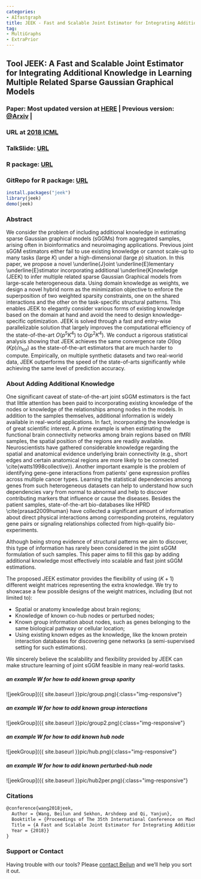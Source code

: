 ```yaml
---
categories:
- AIfastgraph
title: JEEK - Fast and Scalable Joint Estimator for Integrating Additional Knowledge in Learning Multiple Related Sparse Gaussian Graphical Models
tag:
- MultiGraphs
- ExtraPrior
---
```



## Tool JEEK: A Fast and Scalable Joint Estimator for Integrating Additional Knowledge in Learning Multiple Related Sparse Gaussian Graphical Models

### Paper: Most updated version at [HERE](https://github.com/QData/JEEK/blob/master/icml18-JEEKarxivUpdated.pdf) | Previous version: [@Arxiv](https://arxiv.org/abs/1806.00548) | 
### URL at  [2018 ICML](http://proceedings.mlr.press/v80/wang18f.html)

### TalkSlide: [URL](https://github.com/QData/JEEK/blob/master/JEEK-ICML18talk.pdf)

### R package: [URL](https://cran.r-project.org/web/packages/jeek/index.html)

### GitRepo for R package: [URL](https://github.com/QData/JEEK)


```R
install.packages("jeek")
library(jeek)
demo(jeek)
```


### Abstract
We consider the problem of including additional knowledge in estimating sparse Gaussian graphical models (sGGMs) from aggregated samples, arising often in bioinformatics and neuroimaging applications. Previous joint sGGM estimators either fail to use existing knowledge or cannot scale-up to many tasks (large $K$) under a high-dimensional (large $p$) situation.  In this paper, we propose a  novel \underline{J}oint \underline{E}lementary \underline{E}stimator incorporating additional \underline{K}nowledge (JEEK) to infer multiple related sparse Gaussian Graphical models from large-scale heterogeneous data. Using domain knowledge as weights, we design a novel hybrid norm as the minimization objective to enforce the superposition of two weighted sparsity constraints, one on the shared interactions and the other on the task-specific structural patterns. This enables JEEK to elegantly consider various forms of existing knowledge based on the domain at hand and avoid the need to design knowledge-specific optimization. JEEK is solved through a fast and entry-wise parallelizable solution that largely improves the computational efficiency of the state-of-the-art  $O(p^5K^4)$ to $O(p^2K^4)$. We conduct a rigorous statistical analysis showing that JEEK achieves the same  convergence rate $O(\log(Kp)/n_{tot})$ as the state-of-the-art estimators that are much harder to compute. 
Empirically, on multiple synthetic datasets and two real-world data, JEEK outperforms the speed of the state-of-arts significantly while achieving the same level of prediction accuracy.


### About Adding Additional Knowledge 

One significant caveat of state-of-the-art joint sGGM estimators is the fact that little attention has been paid to incorporating existing knowledge of the nodes or knowledge of the relationships among nodes in the models. 
In addition to the samples themselves, additional information is widely available in real-world applications. In fact, incorporating the knowledge is of great scientific interest. A prime example is when estimating the functional brain connectivity networks among brain regions based on fMRI samples, the spatial position of the regions are readily available. Neuroscientists have gathered considerable knowledge regarding the spatial and anatomical evidence underlying brain connectivity (e.g., short edges and certain anatomical regions are more likely to be connected \cite{watts1998collective}). Another important example is the problem of identifying gene-gene interactions from patients' gene expression profiles across multiple cancer types. Learning the statistical dependencies among genes from such heterogeneous datasets can help to understand how such dependencies vary from normal to abnormal and help to discover contributing markers that influence or cause the diseases. Besides the patient samples, state-of-the-art bio-databases like HPRD \cite{prasad2009human} have collected a significant amount of information about direct physical interactions among corresponding proteins, regulatory gene pairs or signaling relationships collected from high-qualify bio-experiments. 



Although being strong evidence of structural patterns we aim to discover, this type of information has rarely been considered in the joint sGGM formulation of such samples. This paper aims to fill this gap by adding additional knowledge most effectively into scalable and fast joint sGGM estimations.


The proposed JEEK estimator provides the flexibility of using ($K+1$) different weight matrices representing the extra knowledge. We try to showcase a few possible designs of the weight matrices, including (but not limited to): 

- Spatial or anatomy knowledge about brain regions;
- Knowledge of known co-hub nodes or perturbed  nodes; 
- Known group information about nodes, such as genes belonging to the same biological pathway or cellular location; 
- Using existing known edges as the knowledge, like the known protein interaction databases for discovering gene networks (a semi-supervised setting for such estimations).

We sincerely believe the scalability and flexibility provided by JEEK can make structure learning of joint sGGM feasible in many real-world tasks. 


##### an example W for how to add known group sparity
![jeekGroup]({{ site.baseurl }}pic/group.png){:class="img-responsive"}

##### an example W for how to add known group interactions
![jeekGroup]({{ site.baseurl }}pic/group2.png){:class="img-responsive"}

##### an example W for how to add known hub node
![jeekGroup]({{ site.baseurl }}pic/hub.png){:class="img-responsive"}

##### an example W for how to add known perturbed-hub node
![jeekGroup]({{ site.baseurl }}pic/hub2per.png){:class="img-responsive"}



### Citations

```latex
@conference{wang2018jeek,
  Author = {Wang, Beilun and Sekhon, Arshdeep and Qi, Yanjun},
  Booktitle = {Proceedings of The 35th International Conference on Machine Learning (ICML)},
  Title = {A Fast and Scalable Joint Estimator for Integrating Additional Knowledge in Learning Multiple Related Sparse Gaussian Graphical Models},
  Year = {2018}}
}
```


### Support or Contact

Having trouble with our tools? Please [contact Beilun](mailto:bw4mw@virginia.edu) and we’ll help you sort it out.
